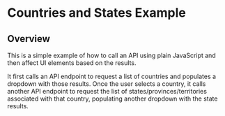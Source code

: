 # Countries and States Example

## Overview
This is a simple example of how to call an API using plain JavaScript and then affect UI elements based on the results.

It first calls an API endpoint to request a list of countries and populates a dropdown with those results.  Once the user selects a country, it calls another API endpoint to request the list of states/provinces/territories associated with that country, populating another dropdown with the state results.